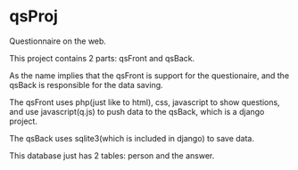 qsProj
======

Questionnaire on the web.

This project contains 2 parts: qsFront and qsBack.

As the name implies that the qsFront is support for the questionaire, and the qsBack is responsible for the data saving.

The qsFront uses php(just like to html), css, javascript to show questions, and use javascript(q.js) to push data to the qsBack, which is a django project.

The qsBack uses sqlite3(which is included in django) to save data.

This database just has 2 tables: person and the answer.
